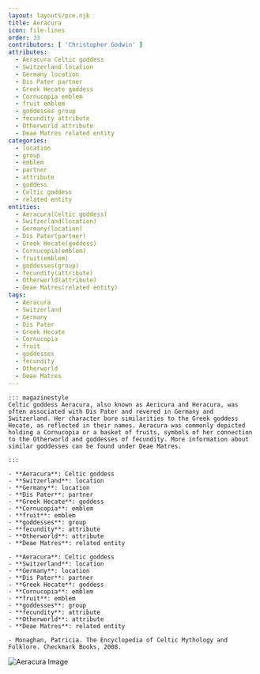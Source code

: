 ```yaml
---
layout: layouts/pce.njk
title: Aeracura
icon: file-lines
order: 33
contributors: [ 'Christopher Godwin' ]
attributes:
  - Aeracura Celtic goddess
  - Switzerland location
  - Germany location
  - Dis Pater partner
  - Greek Hecate goddess
  - Cornucopia emblem
  - fruit emblem
  - goddesses group
  - fecundity attribute
  - Otherworld attribute
  - Deae Matres related entity
categories:
  - location
  - group
  - emblem
  - partner
  - attribute
  - goddess
  - Celtic goddess
  - related entity
entities:
  - Aeracura(Celtic goddess)
  - Switzerland(location)
  - Germany(location)
  - Dis Pater(partner)
  - Greek Hecate(goddess)
  - Cornucopia(emblem)
  - fruit(emblem)
  - goddesses(group)
  - fecundity(attribute)
  - Otherworld(attribute)
  - Deae Matres(related entity)
tags:
  - Aeracura
  - Switzerland
  - Germany
  - Dis Pater
  - Greek Hecate
  - Cornucopia
  - fruit
  - goddesses
  - fecundity
  - Otherworld
  - Deae Matres
---
```

``` tab [group1:Info]
::: magazinestyle
Celtic goddess Aeracura, also known as Aericura and Heracura, was often associated with Dis Pater and revered in Germany and Switzerland. Her character bore similarities to the Greek goddess Hecate, as reflected in their names. Aeracura was commonly depicted holding a Cornucopia or a basket of fruits, symbols of her connection to the Otherworld and goddesses of fecundity. More information about similar goddesses can be found under Deae Matres.

:::
```
``` tab [group1:Attributes]
- **Aeracura**: Celtic goddess
- **Switzerland**: location
- **Germany**: location
- **Dis Pater**: partner
- **Greek Hecate**: goddess
- **Cornucopia**: emblem
- **fruit**: emblem
- **goddesses**: group
- **fecundity**: attribute
- **Otherworld**: attribute
- **Deae Matres**: related entity
```
``` tab [group1:Entities]
- **Aeracura**: Celtic goddess
- **Switzerland**: location
- **Germany**: location
- **Dis Pater**: partner
- **Greek Hecate**: goddess
- **Cornucopia**: emblem
- **fruit**: emblem
- **goddesses**: group
- **fecundity**: attribute
- **Otherworld**: attribute
- **Deae Matres**: related entity
```
``` tab [group1:Sources]
- Monaghan, Patricia. The Encyclopedia of Celtic Mythology and Folklore. Checkmark Books, 2008.
```
![Aeracura Image](['https://upload.wikimedia.org/wikipedia/commons/7/74/Erecura_distribution.png'])
